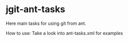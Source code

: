 jgit-ant-tasks
==============
Here main tasks for using git from ant. 

How to use:
Take a look into ant-tasks.xml for examples
